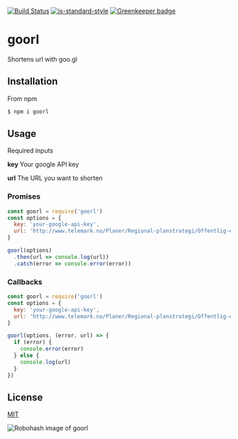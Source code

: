 [![Build Status](https://travis-ci.org/telemark/goorl.svg?branch=master)](https://travis-ci.org/telemark/goorl)
[![js-standard-style](https://img.shields.io/badge/code%20style-standard-brightgreen.svg?style=flat)](https://github.com/feross/standard)
[![Greenkeeper badge](https://badges.greenkeeper.io/telemark/goorl.svg)](https://greenkeeper.io/)

# goorl

Shortens url with goo.gl

## Installation

From npm

```sh
$ npm i goorl
```

## Usage

Required inputs

**key** Your google API key

**url** The URL you want to shorten

### Promises

```javascript
const goorl = require('goorl')
const options = {
  key: 'your-google-api-key',
  url: 'http://www.telemark.no/Planer/Regional-planstrategi/Offentlig-ettersyn-ny-regional-planstrategi'
}

goorl(options)
  .then(url => console.log(url))
  .catch(error => console.error(error))
```

### Callbacks

```javascript
const goorl = require('goorl')
const options = {
  key: 'your-google-api-key',
  url: 'http://www.telemark.no/Planer/Regional-planstrategi/Offentlig-ettersyn-ny-regional-planstrategi'
}

goorl(options, (error, url) => {
  if (error) {
    console.error(error)
  } else {
    console.log(url)
  }
})
```

## License

[MIT](LICENSE)

![Robohash image of goorl](https://robots.kebabstudios.party/goorl.png "Robohash image of goorl")